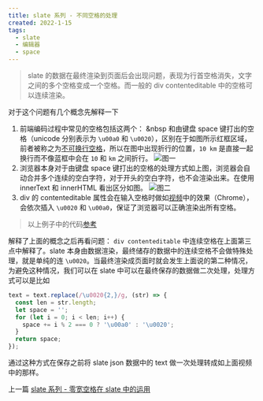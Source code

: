 ```yaml
---
title: slate 系列 - 不同空格的处理
created: 2022-1-15
tags: 
  - slate
  - 编辑器
  - space
---
```

> slate 的数据在最终渲染到页面后会出现问题，表现为行首空格消失，文字之间的多个空格变成一个空格。而一般的 div contenteditable 中的空格可以连续渲染。

对于这个问题有几个概念先解释一下

1. 前端编码过程中常见的空格包括这两个： &nbsp 和由键盘 space 键打出的空格（unicode 分别表示为 `\u00a0` 和 `\u0020`），区别在于如图所示红框区域，前者被称之为[不可换行空格](https://zh.wikipedia.org/wiki/%E4%B8%8D%E6%8D%A2%E8%A1%8C%E7%A9%BA%E6%A0%BC)，所以在图中出现折行的位置，`10 km` 是直接一起换行而不像蓝框中会在 `10` 和 `km` 之间折行。
![图一](https://qiniu.yasinchan.com/image/image.png) 
2. 浏览器本身对于由键盘 space 键打出的空格的处理方式如上图，浏览器会自动合并多个连续的空白字符，对于开头的空白字符，也不会渲染出来。在使用 innerText 和 innerHTML 看出区分如图。
![图二](https://qiniu.yasinchan.com/image/image%20%281%29.png) 
3. div 的 contenteditable 属性会在输入空格时做如[视频](https://qiniu.yasinchan.com/image/QQ20220117-150233-HD.mp4)中的效果（Chrome），会依次插入 `\u0020` 和 `\u00a0`，保证了浏览器可以正确渲染出所有空格。

> 以上例子中的代码[参考](https://jsbin.com/qiqezahodu/edit?html,output)

解释了上面的概念之后再看问题：
`div contenteditable` 中连续空格在上面第三点中解释了。slate 本身由数据渲染，最终储存的数据中的连续空格不会做特殊处理，就是单纯的连 `\u0020`。当最终渲染成页面时就会发生上面说的第二种情况，为避免这种情况，我们可以在 slate 中可以在最终保存的数据做二次处理，处理方式可以是比如
```js
text = text.replace(/\u0020{2,}/g, (str) => {
  const len = str.length;
  let space = '';
  for (let i = 0; i < len; i++) {
    space += i % 2 === 0 ? '\u00a0' : '\u0020';
  }
  return space;
});
```
通过这种方式在保存之前将 slate json 数据中的 text 做一次处理转成如上面视频中的那样。


上一篇 [slate 系列 - 零宽空格在 slate 中的运用](/post/zero-width-space.html)
